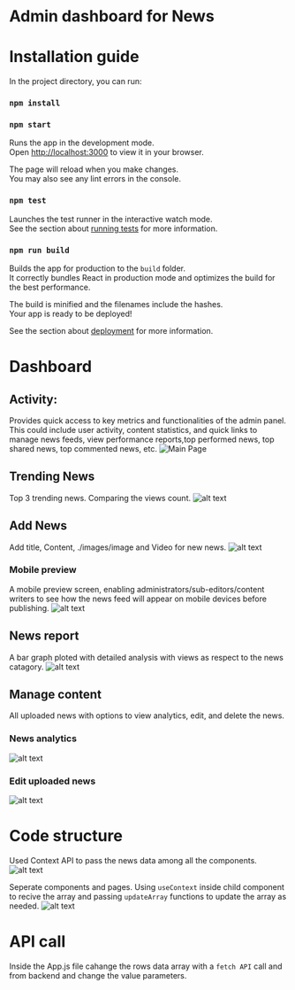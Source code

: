# Admin dashboard for News


# Installation guide

In the project directory, you can run:
### `npm install`

### `npm start`

Runs the app in the development mode.\
Open [http://localhost:3000](http://localhost:3000) to view it in your browser.

The page will reload when you make changes.\
You may also see any lint errors in the console.

### `npm test`

Launches the test runner in the interactive watch mode.\
See the section about [running tests](https://facebook.github.io/create-react-app/docs/running-tests) for more information.

### `npm run build`

Builds the app for production to the `build` folder.\
It correctly bundles React in production mode and optimizes the build for the best performance.

The build is minified and the filenames include the hashes.\
Your app is ready to be deployed!

See the section about [deployment](https://facebook.github.io/create-react-app/docs/deployment) for more information.

# Dashboard 

## Activity: 
Provides quick access to key
metrics and functionalities of the admin panel. This could include user activity, content statistics, and quick links to manage news feeds, view performance reports,top performed news, top shared news, top commented news, etc.
![Main Page](./images/image101.png)

## Trending News
Top 3 trending news. Comparing the views count.
![alt text](./images/Trending.png)

## Add News
Add title, Content, ./images/image and Video for new news.
![alt text](./images/image.png)

### Mobile preview
A mobile preview screen, enabling
administrators/sub-editors/content writers to see how the news feed will appear on mobile devices before publishing.
![alt text](./images/image-1.png)

## News report
A bar graph ploted with detailed analysis with views as respect to the news catagory.
![alt text](./images/image-2.png)

## Manage content 
All uploaded news with options to view analytics, edit, and delete the news.

### News analytics
![alt text](./images/image-3.png)

### Edit uploaded news
![alt text](./images/image-5.png)

# Code structure
Used Context API to pass the news data among all the components.
![alt text](./images/Code1.png)

Seperate components and pages. Using `useContext` inside child component to recive the array and passing `updateArray` functions to update the array as needed.
![alt text](./images/Code2.png)

# API call
Inside the App.js file cahange the rows data array with a `fetch API` call and from backend and change the value parameters. 


